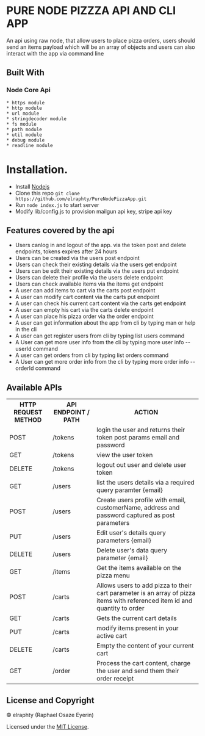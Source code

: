 # PURE NODE PIZZZA API AND CLI APP
An api using raw node, that allow users to place pizza orders, users should send an items payload which will be an array of objects and users can also interact with the app via command line

## Built With
  ### Node Core Api
    * https module
    * http module
    * url module 
    * stringdecoder module
    * fs module
    * path module
    * util module
    * debug module
    * readline module

# Installation.
  * Install [Nodejs](https://nodejs.org/en/download/)
  * Clone this repo ``` git clone https://github.com/elraphty/PureNodePizzaApp.git ```
  * Run ```node index.js``` to start server
  * Modify lib/config.js to provision mailgun api key, stripe api key

## Features covered by the api
- Users canlog in and logout of the app. via the token post and delete endpoints, tokens expires after 24 hours
- Users can be created via the users post endpoint
- Users can check their existing details via the users get endpoint
- Users can be edit their existing details via the users put endpoint
- Users can delete their profile via the users delete endpoint
- Users can check available items via the items get endpoint
- A user can add items to cart via the carts post endpoint 
- A user can modify cart content via the carts put endpoint
- A user can check his current cart content via the carts get endpoint
- A user can empty his cart via the carts delete endpoint
- A user can place his pizza order via the order endpoint
- A user can get information about the app from cli by typing man or help in the cli
- A user can get register users from cli by typing list users command
- A User can get more user info from the cli by typing more user info --userId command
- A user can get orders from cli by typing list orders command
- A User can get more order info from the cli by typing more order info --orderId command

## Available APIs
<table>
  <tr>
      <th>HTTP REQUEST METHOD</th>
      <th>API ENDPOINT / PATH</th>
      <th>ACTION</th>
  </tr>
  <tr>
      <td>POST</td>
      <td>/tokens</td>
      <td>login the user and returns their token post params email and password</td>
  </tr> 
  <tr>
      <td>GET</td>
      <td>/tokens</td>
      <td>view the user token</td>
  </tr>
    <tr>
      <td>DELETE</td>
      <td>/tokens</td>
      <td>logout out user and delete user token</td>
  </tr>  
  <tr>
      <td>GET</td>
      <td>/users</td>
      <td>list the users details via a required query paramter {email}</td>
  </tr> 
  <tr>
      <td>POST</td>
      <td>/users</td>
      <td>Create users profile with email, customerName, address and password captured as post parameters</td>
  </tr>
  <tr>
    <td>PUT</td>
    <td>/users</td>
    <td>Edit user's details query parameters {email}</td>
  </tr>
  <tr>
      <td>DELETE</td>
      <td>/users</td>
      <td>Delete user's data query parameter {email}</td>
  </tr>
  <tr>
    <td>GET</td>
    <td>/items</td>
    <td>Get the items available on the pizza menu</td>
  </tr>
  <tr>
      <td>POST</td>
      <td>/carts</td>
      <td>Allows users to add pizza to their cart parameter is an array of pizza items with referenced item id and quantity to order</td>
  </tr>
  <tr>
      <td>GET</td>
      <td>/carts</td>
      <td>Gets the current cart details</td>
  </tr>
  <tr>
      <td>PUT</td>
      <td>/carts</td>
      <td>modify items present in your active cart</td>
  </tr>
  <tr>
      <td>DELETE</td>
      <td>/carts</td>
      <td>Empty the content of your current cart</td>
  </tr>
  <tr>
      <td>GET</td>
      <td>/order</td>
      <td>
      Process the cart content, charge the user and send them their order receipt</td>
  </tr>
</table>

## License and Copyright
&copy; elraphty (Raphael Osaze Eyerin)

Licensed under the [MIT License](LICENSE). 